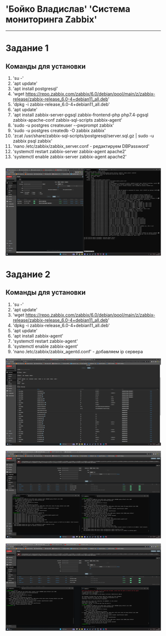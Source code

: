 # 'Бойко Владислав' '**Система мониторинга Zabbix**'
---
# Задание 1
## Команды для установки
1. 'su -'
2. 'apt update'
3. 'apt install postgresql'
4. 'wget https://repo.zabbix.com/zabbix/6.0/debian/pool/main/z/zabbix-release/zabbix-release_6.0-4+debian11_all.deb'
5. 'dpkg -i zabbix-release_6.0-4+debian11_all.deb'
6. 'apt update'
7. 'apt install zabbix-server-pgsql zabbix-frontend-php php7.4-pgsql zabbix-apache-conf zabbix-sql-scripts zabbix-agent'
8. 'sudo -u postgres createuser --pwprompt zabbix'
9. 'sudo -u postgres createdb -O zabbix zabbix'
10. 'zcat /usr/share/zabbix-sql-scripts/postgresql/server.sql.gz | sudo -u zabbix psql zabbix'
11. 'nano /etc/zabbix/zabbix_server.conf - редактируем DBPassword'
12. 'systemctl restart zabbix-server zabbix-agent apache2'
13. 'systemctl enable zabbix-server zabbix-agent apache2'

![img](https://github.com/VladiSlave2042/-Zabbix/blob/main/img/1.1.png)
---

# Задание 2

## Команды для установки
1. 'su -'
2. 'apt update'
3. 'wget https://repo.zabbix.com/zabbix/6.0/debian/pool/main/z/zabbix-release/zabbix-release_6.0-4+debian11_all.deb'
4. 'dpkg -i zabbix-release_6.0-4+debian11_all.deb'
5. 'apt update'
6. 'apt install zabbix-agent'
7. 'systemctl restart zabbix-agent'
8. 'systemctl enable zabbix-agent'
9. 'nano /etc/zabbix/zabbix_agentd.conf' - добавляем ip сервера

![latest_data](https://github.com/VladiSlave2042/-Zabbix/blob/main/img/latest_data.png)

![tail_log](https://github.com/VladiSlave2042/-Zabbix/blob/main/img/tail_log.png)

![host_conect](https://github.com/VladiSlave2042/-Zabbix/blob/main/img/%D0%BF%D0%BE%D0%B4%D0%BA%D0%BB%D1%8E%D1%87%D0%B5%D0%BD%D1%8B.png)